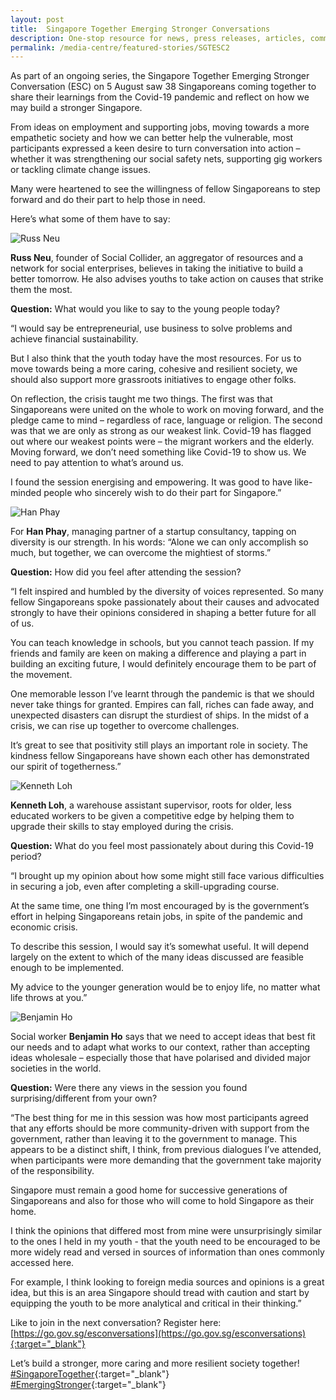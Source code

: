 ```yaml
---
layout: post
title:  Singapore Together Emerging Stronger Conversations
description: One-stop resource for news, press releases, articles, commentary and speeches.
permalink: /media-centre/featured-stories/SGTESC2
---
```


As part of an ongoing series, the Singapore Together Emerging Stronger Conversation (ESC) on 5 August saw 38 Singaporeans coming together to share their learnings from the Covid-19 pandemic and reflect on how we may build a stronger Singapore.

From ideas on employment and supporting jobs, moving towards a more empathetic society and how we can better help the vulnerable, most participants expressed a keen desire to turn conversation into action – whether it was strengthening our social safety nets, supporting gig workers or tackling climate change issues. 

Many were heartened to see the willingness of fellow Singaporeans to step forward and do their part to help those in need.

Here’s what some of them have to say:

![Russ Neu](/images/features/russ-neu.jpg)
 
**Russ Neu**, founder of Social Collider, an aggregator of resources and a network for social enterprises, believes in taking the initiative to build a better tomorrow. He also advises youths to take action on causes that strike them the most.

**Question:** What would you like to say to the young people today?

“I would say be entrepreneurial, use business to solve problems and achieve financial sustainability.

But I also think that the youth today have the most resources. For us to move towards being a more caring, cohesive and resilient society, we should also support more grassroots initiatives to engage other folks.

On reflection, the crisis taught me two things. The first was that Singaporeans were united on the whole to work on moving forward, and the pledge came to mind – regardless of race, language or religion. The second was that we are only as strong as our weakest link. Covid-19 has flagged out where our weakest points were – the migrant workers and the elderly. Moving forward, we don’t need something like Covid-19 to show us. We need to pay attention to what’s around us.

I found the session energising and empowering. It was good to have like-minded people who sincerely wish to do their part for Singapore.”

![Han Phay](/images/features/han-pay.jpg)
 
For **Han Phay**, managing partner of a startup consultancy, tapping on diversity is our strength. In his words: “Alone we can only accomplish so much, but together, we can overcome the mightiest of storms.”

**Question:** How did you feel after attending the session?

“I felt inspired and humbled by the diversity of voices represented. So many fellow Singaporeans spoke passionately about their causes and advocated strongly to have their opinions considered in shaping a better future for all of us.

You can teach knowledge in schools, but you cannot teach passion. If my friends and family are keen on making a difference and playing a part in building an exciting future, I would definitely encourage them to be part of the movement.

One memorable lesson I’ve learnt through the pandemic is that we should never take things for granted. Empires can fall, riches can fade away, and unexpected disasters can disrupt the sturdiest of ships. In the midst of a crisis, we can rise up together to overcome challenges.

It’s great to see that positivity still plays an important role in society. The kindness fellow Singaporeans have shown each other has demonstrated our spirit of togetherness.”

![Kenneth Loh](/images/features/kenneth-loh.jpg)
 
**Kenneth Loh**, a warehouse assistant supervisor, roots for older, less educated workers to be given a competitive edge by helping them to upgrade their skills to stay employed during the crisis.

**Question:** What do you feel most passionately about during this Covid-19 period?

“I brought up my opinion about how some might still face various difficulties in securing a job, even after completing a skill-upgrading course. 

At the same time, one thing I’m most encouraged by is the government’s effort in helping Singaporeans retain jobs, in spite of the pandemic and economic crisis.

To describe this session, I would say it’s somewhat useful. It will depend largely on the extent to which of the many ideas discussed are feasible enough to be implemented.

My advice to the younger generation would be to enjoy life, no matter what life throws at you.”

![Benjamin Ho](/images/features/benjamin-ho.jpg)
 
Social worker **Benjamin Ho** says that we need to accept ideas that best fit our needs and to adapt what works to our context, rather than accepting ideas wholesale – especially those that have polarised and divided major societies in the world.

**Question:** Were there any views in the session you found surprising/different from your own?

“The best thing for me in this session was how most participants agreed that any efforts should be more community-driven with support from the government, rather than leaving it to the government to manage. This appears to be a distinct shift, I think, from previous dialogues I’ve attended, when participants were more demanding that the government take majority of the responsibility.

Singapore must remain a good home for successive generations of Singaporeans and also for those who will come to hold Singapore as their home.

I think the opinions that differed most from mine were unsurprisingly similar to the ones I held in my youth - that the youth need to be encouraged to be more widely read and versed in sources of information than ones commonly accessed here.

For example, I think looking to foreign media sources and opinions is a great idea, but this is an area Singapore should tread with caution and start by equipping the youth to be more analytical and critical in their thinking.”


Like to join in the next conversation? Register here: [https://go.gov.sg/esconversations](https://go.gov.sg/esconversations){:target="_blank"}

Let’s build a stronger, more caring and more resilient society together! [#SingaporeTogether](https://www.facebook.com/hashtag/singaporetogether?__eep__=6&__cft__%25255B0%25255D=AZVCpN2HD4X_iquZu0W3vsMIIGN0CeNhUBZkt_OX6CSftQjVQQ3VZ_vok7L4hMbXEx58iyLoY8d23e7VSpC8lC-mJ1G7e4X6sOGWHb1M55Dp-h5_63cizcuPYOav7wii_NmbR3nVhp_T585jWT4w6PBywCfQwLEYnGN2xIHCwxS5pW6lSpXhSfMcnSBJ7y9wNPU&__tn__=*NK-R){:target="_blank"} [#EmergingStronger](https://www.facebook.com/hashtag/emergingstronger?__eep__=6&__cft__%25255B0%25255D=AZVCpN2HD4X_iquZu0W3vsMIIGN0CeNhUBZkt_OX6CSftQjVQQ3VZ_vok7L4hMbXEx58iyLoY8d23e7VSpC8lC-mJ1G7e4X6sOGWHb1M55Dp-h5_63cizcuPYOav7wii_NmbR3nVhp_T585jWT4w6PBywCfQwLEYnGN2xIHCwxS5pW6lSpXhSfMcnSBJ7y9wNPU&__tn__=*NK-R){:target="_blank"}
